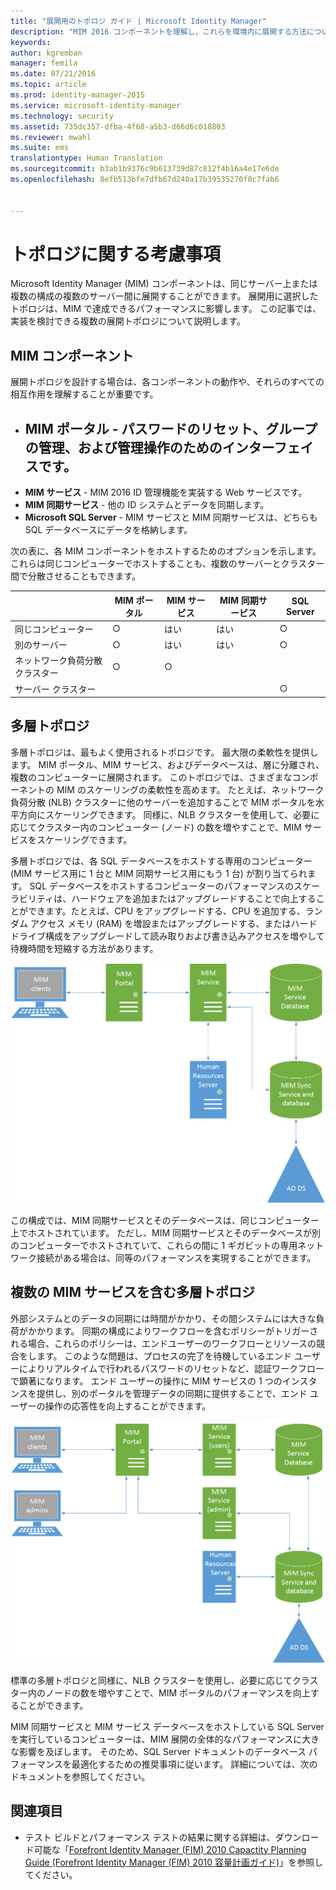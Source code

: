 ```yaml
---
title: "展開用のトポロジ ガイド | Microsoft Identity Manager"
description: "MIM 2016 コンポーネントを理解し、これらを環境内に展開する方法についての提案を得ます。"
keywords: 
author: kgremban
manager: femila
ms.date: 07/21/2016
ms.topic: article
ms.prod: identity-manager-2015
ms.service: microsoft-identity-manager
ms.technology: security
ms.assetid: 735dc357-dfba-4f68-a5b3-d66d6c018803
ms.reviewer: mwahl
ms.suite: ems
translationtype: Human Translation
ms.sourcegitcommit: b3ab1b9376c9b613739d87c812f4b16a4e17e6de
ms.openlocfilehash: 8efb513bfe7dfb67d240a17b39535270f0c7fab6


---
```



# トポロジに関する考慮事項
Microsoft Identity Manager (MIM) コンポーネントは、同じサーバー上または複数の構成の複数のサーバー間に展開することができます。 展開用に選択したトポロジは、MIM で達成できるパフォーマンスに影響します。 この記事では、実装を検討できる複数の展開トポロジについて説明します。

## MIM コンポーネント
展開トポロジを設計する場合は、各コンポーネントの動作や、それらのすべての相互作用を理解することが重要です。

- **MIM ポータル** - パスワードのリセット、グループの管理、および管理操作のためのインターフェイスです。
    -
- **MIM サービス** - MIM 2016 ID 管理機能を実装する Web サービスです。
- **MIM 同期サービス** - 他の ID システムとデータを同期します。
- **Microsoft SQL Server** - MIM サービスと MIM 同期サービスは、どちらも SQL データベースにデータを格納します。

次の表に、各 MIM コンポーネントをホストするためのオプションを示します。 これらは同じコンピューターでホストすることも、複数のサーバーとクラスター間で分散させることもできます。

| | MIM ポータル | MIM サービス | MIM 同期サービス | SQL Server |
| --- | --- | --- | --- | --- |
| 同じコンピューター | ○ | はい | はい | ○ |
| 別のサーバー | ○ | はい | はい | ○ |
| ネットワーク負荷分散クラスター | ○ | ○ | | |
| サーバー クラスター | | | | ○ |


## 多層トポロジ
多層トポロジは、最もよく使用されるトポロジです。 最大限の柔軟性を提供します。 MIM ポータル、MIM サービス、およびデータベースは、層に分離され、複数のコンピューターに展開されます。 このトポロジでは、さまざまなコンポーネントの MIM のスケーリングの柔軟性を高めます。 たとえば、ネットワーク負荷分散 (NLB) クラスターに他のサーバーを追加することで MIM ポータルを水平方向にスケーリングできます。 同様に、NLB クラスターを使用して、必要に応じてクラスター内のコンピューター (ノード) の数を増やすことで、MIM サービスをスケーリングできます。

多層トポロジでは、各 SQL データベースをホストする専用のコンピューター (MIM サービス用に 1 台と MIM 同期サービス用にもう 1 台) が割り当てられます。 SQL データベースをホストするコンピューターのパフォーマンスのスケーラビリティは、ハードウェアを追加またはアップグレードすることで向上することができます。たとえば、CPU をアップグレードする、CPU を追加する、ランダム アクセス メモリ (RAM) を増設またはアップグレードする、またはハードドライブ構成をアップグレードして読み取りおよび書き込みアクセスを増やして待機時間を短縮する方法があります。

![MIM 多層トポロジの図](media/MIM-topo-multitier.png)

この構成では、MIM 同期サービスとそのデータベースは、同じコンピューター上でホストされています。 ただし、MIM 同期サービスとそのデータベースが別のコンピューターでホストされていて、これらの間に 1 ギガビットの専用ネットワーク接続がある場合は、同等のパフォーマンスを実現することができます。


## 複数の MIM サービスを含む多層トポロジ
外部システムとのデータの同期には時間がかかり、その間システムには大きな負荷がかかります。 同期の構成によりワークフローを含むポリシーがトリガーされる場合、これらのポリシーは、エンドユーザーのワークフローとリソースの競合をします。 このような問題は、プロセスの完了を待機しているエンド ユーザーによりリアルタイムで行われるパスワードのリセットなど、認証ワークフローで顕著になります。 エンド ユーザーの操作に MIM サービスの 1 つのインスタンスを提供し、別のポータルを管理データの同期に提供することで、エンド ユーザーの操作の応答性を向上することができます。

![複数の MIM 多層トポロジの図](media/MIM-topo-multitier-multiservice.png)

標準の多層トポロジと同様に、NLB クラスターを使用し、必要に応じてクラスター内のノードの数を増やすことで、MIM ポータルのパフォーマンスを向上することができます。

MIM 同期サービスと MIM サービス データベースをホストしている SQL Server を実行しているコンピューターは、MIM 展開の全体的なパフォーマンスに大きな影響を及ぼします。 そのため、SQL Server ドキュメントのデータベース パフォーマンスを最適化するための推奨事項に従います。 詳細については、次のドキュメントを参照してください。

## 関連項目
- テスト ビルドとパフォーマンス テストの結果に関する詳細は、ダウンロード可能な「[Forefront Identity Manager (FIM) 2010 Capactity Planning Guide (Forefront Identity Manager (FIM) 2010 容量計画ガイド)](http://go.microsoft.com/fwlink/?LinkId=200180)」を参照してください。



<!--HONumber=Jul16_HO3-->


